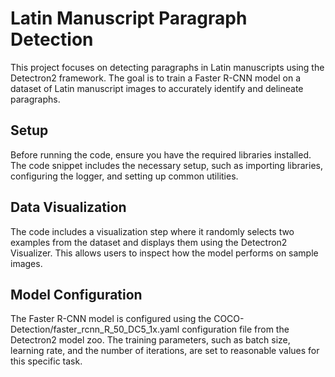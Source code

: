 # Latin Manuscript Paragraph Detection 

This project focuses on detecting paragraphs in Latin manuscripts using the Detectron2 framework. The goal is to train a Faster R-CNN model on a dataset of Latin manuscript images to accurately identify and delineate paragraphs.

## Setup
Before running the code, ensure you have the required libraries installed. The code snippet includes the necessary setup, such as importing libraries, configuring the logger, and setting up common utilities.

## Data Visualization
The code includes a visualization step where it randomly selects two examples from the dataset and displays them using the Detectron2 Visualizer. This allows users to inspect how the model performs on sample images.

## Model Configuration
The Faster R-CNN model is configured using the COCO-Detection/faster_rcnn_R_50_DC5_1x.yaml configuration file from the Detectron2 model zoo. The training parameters, such as batch size, learning rate, and the number of iterations, are set to reasonable values for this specific task.
